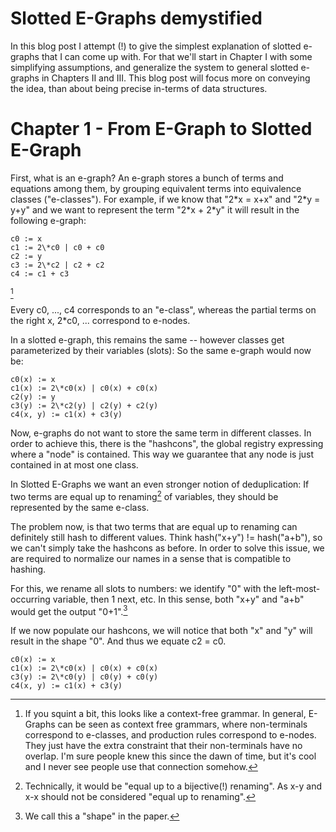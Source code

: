 Slotted E-Graphs demystified
============================

In this blog post I attempt (!) to give the simplest explanation of slotted e-graphs that I can come up with.
For that we'll start in Chapter I with some simplifying assumptions, and generalize the system to general slotted e-graphs in Chapters II and III.
This blog post will focus more on conveying the idea, than about being precise in-terms of data structures.

# Chapter 1 - From E-Graph to Slotted E-Graph
First, what is an e-graph?
An e-graph stores a bunch of terms and equations among them, by grouping equivalent terms into equivalence classes ("e-classes").
For example, if we know that "2\*x = x+x" and "2\*y = y+y" and we want to represent the term "2\*x + 2\*y" it will result in the following e-graph:

```
c0 := x
c1 := 2\*c0 | c0 + c0
c2 := y
c3 := 2\*c2 | c2 + c2
c4 := c1 + c3
```
[^grammar]

Every c0, ..., c4 corresponds to an "e-class", whereas the partial terms on the right x, 2\*c0, ... correspond to e-nodes.

In a slotted e-graph, this remains the same -- however classes get parameterized by their variables (slots):
So the same e-graph would now be:

```
c0(x) := x
c1(x) := 2\*c0(x) | c0(x) + c0(x)
c2(y) := y
c3(y) := 2\*c2(y) | c2(y) + c2(y)
c4(x, y) := c1(x) + c3(y)
```

Now, e-graphs do not want to store the same term in different classes.
In order to achieve this, there is the "hashcons", the global registry expressing where a "node" is contained.
This way we guarantee that any node is just contained in at most one class.

In Slotted E-Graphs we want an even stronger notion of deduplication:
If two terms are equal up to renaming[^bij] of variables, they should be represented by the same e-class.

The problem now, is that two terms that are equal up to renaming can definitely still hash to different values. Think hash("x+y") != hash("a+b"), so we can't simply take the hashcons as before.
In order to solve this issue, we are required to normalize our names in a sense that is compatible to hashing.

For this, we rename all slots to numbers: we identify "0" with the left-most-occurring variable, then 1 next, etc.
In this sense, both "x+y" and "a+b" would get the output "0+1".[^shape]

If we now populate our hashcons, we will notice that both "x" and "y" will result in the shape "0".
And thus we equate c2 = c0.

```
c0(x) := x
c1(x) := 2\*c0(x) | c0(x) + c0(x)
c3(y) := 2\*c0(y) | c0(y) + c0(y)
c4(x, y) := c1(x) + c3(y)
```

[^bij]: Technically, it would be "equal up to a bijective(!) renaming". As x-y and x-x should not be considered "equal up to renaming".
[^grammar]: If you squint a bit, this looks like a context-free grammar. In general, E-Graphs can be seen as context free grammars, where non-terminals correspond to e-classes, and production rules correspond to e-nodes. They just have the extra constraint that their non-terminals have no overlap. I'm sure people knew this since the dawn of time, but it's cool and I never see people use that connection somehow.
[^shape]: We call this a "shape" in the paper.
